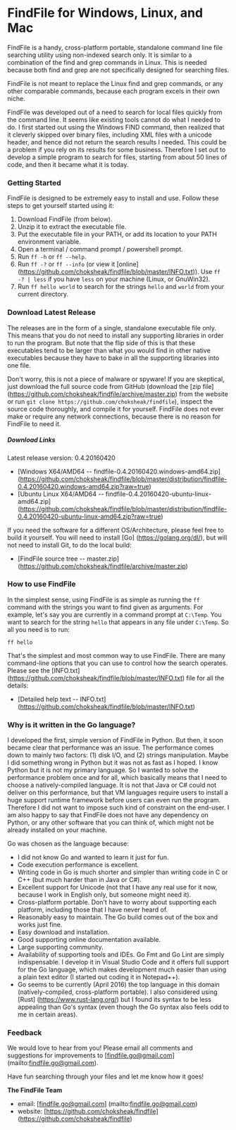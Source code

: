 FindFile for Windows, Linux, and Mac
====================================

FindFile is a handy, cross-platform portable, standalone command line file searching utility using non-indexed search only. It is similar to a combination of the find and grep commands in Linux. This is needed because both find and grep are not specifically designed for searching files.

FindFile is not meant to replace the Linux find and grep commands, or any other comparable commands, because each program excels in their own niche.

FindFile was developed out of a need to search for local files quickly from the command line. It seems like existing tools cannot do what I needed to do. I first started out using the Windows FIND command, then realized that it cleverly skipped over binary files, including XML files with a unicode header, and hence did not return the search results I needed. This could be a problem if you rely on its results for some business. Therefore I set out to develop a simple program to search for files, starting from about 50 lines of code, and then it became what it is today.

### Getting Started

FindFile is designed to be extremely easy to install and use. Follow these steps to get yourself started using it:

1. Download FindFile (from below).
2. Unzip it to extract the executable file.
3. Put the executable file in your PATH, or add its location to your PATH environment variable.
4. Open a terminal / command prompt / powershell prompt.
5. Run `ff -h` or `ff --help`.
6. Run `ff -?` or `ff --info` (or view it [online] (https://github.com/choksheak/findfile/blob/master/INFO.txt)). Use `ff -? | less` if you have `less` on your machine (Linux, or GnuWin32).
7. Run `ff hello world` to search for the strings `hello` and `world` from your current directory.

### Download Latest Release

The releases are in the form of a single, standalone executable file only. This means that you do not need to install any supporting libraries in order to run the program. But note that the flip side of this is that these executables tend to be larger than what you would find in other native executables because they have to bake in all the supporting libraries into one file.

Don't worry, this is not a piece of malware or spyware! If you are skeptical, just download the full source code from GitHub (download the [zip file] (https://github.com/choksheak/findfile/archive/master.zip) from the website or run `git clone https://github.com/choksheak/findfile`), inspect the source code thoroughly, and compile it for yourself. FindFile does not ever make or require any network connections, because there is no reason for FindFile to need it.

##### Download Links

Latest release version: 0.4.20160420

- [Windows X64/AMD64 -- findfile-0.4.20160420.windows-amd64.zip] (https://github.com/choksheak/findfile/blob/master/distribution/findfile-0.4.20160420.windows-amd64.zip?raw=true)
- [Ubuntu Linux X64/AMD64 -- findfile-0.4.20160420-ubuntu-linux-amd64.zip] (https://github.com/choksheak/findfile/blob/master/distribution/findfile-0.4.20160420-ubuntu-linux-amd64.zip?raw=true)

If you need the software for a different OS/Architecture, please feel free to build it yourself. You will need to install [Go] (https://golang.org/dl/), but will not need to install Git, to do the local build:

- [FindFile source tree -- master.zip] (https://github.com/choksheak/findfile/archive/master.zip)

### How to use FindFile

In the simplest sense, using FindFile is as simple as running the `ff` command with the strings you want to find given as arguments. For example, let's say you are currently in a command prompt at `C:\Temp`. You want to search for the string `hello` that appears in any file under `C:\Temp`. So all you need is to run:

```
ff hello
```

That's the simplest and most common way to use FindFile. There are many command-line options that you can use to control how the search operates. Please see the [INFO.txt] (https://github.com/choksheak/findfile/blob/master/INFO.txt) file for all the details:

- [Detailed help text -- INFO.txt] (https://github.com/choksheak/findfile/blob/master/INFO.txt)

### Why is it written in the Go language?

I developed the first, simple version of FindFile in Python. But then, it soon became clear that performance was an issue. The performance comes down to mainly two factors: (1) disk I/O, and (2) strings manipulation. Maybe I did something wrong in Python but it was not as fast as I hoped. I know Python but it is not my primary language. So I wanted to solve the performance problem once and for all, which basically means that I need to choose a natively-compiled language. It is not that Java or C# could not deliver on this performance, but that VM languages require users to install a huge support runtime framework before users can even run the program. Therefore I did not want to impose such kind of constraint on the end-user. I am also happy to say that FindFile does not have any dependency on Python, or any other software that you can think of, which might not be already installed on your machine.

Go was chosen as the language because:
- I did not know Go and wanted to learn it just for fun.
- Code execution performance is excellent.
- Writing code in Go is much shorter and simpler than writing code in C or C++ (but much harder than in Java or C#).
- Excellent support for Unicode (not that I have any real use for it now, because I work in English only, but someone might need it).
- Cross-platform portable. Don't have to worry about supporting each platform, including those that I have never heard of.
- Reasonably easy to maintain. The Go build comes out of the box and works just fine.
- Easy download and installation.
- Good supporting online documentation available.
- Large supporting community.
- Availability of supporting tools and IDEs. Go Fmt and Go Lint are simply indispensable. I develop it in Visual Studio Code and it offers full support for the Go language, which makes development much easier than using a plain text editor (I started out coding it in Notepad++).
- Go seems to be currently (April 2016) the top language in this domain (natively-compiled, cross-platform portable). I also considered using [Rust] (https://www.rust-lang.org/) but I found its syntax to be less appealing than Go's syntax (even though the Go syntax also feels odd to me in certain areas).

### Feedback

We would love to hear from you! Please email all comments and suggestions for
improvements to [findfile.go@gmail.com] (mailto:findfile.go@gmail.com).

Have fun searching through your files and let me know how it goes!

**The FindFile Team**
- email: [findfile.go@gmail.com] (mailto:findfile.go@gmail.com)
- website: [https://github.com/choksheak/findfile] (https://github.com/choksheak/findfile)
